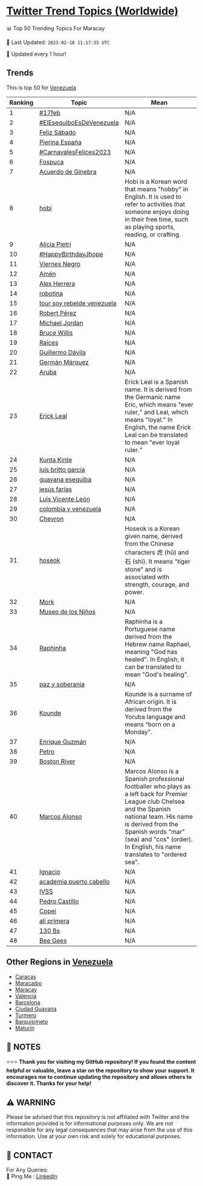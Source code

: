 [Twitter Trend Topics (Worldwide)](https://github.com/ErcinDedeoglu/Twitter-Trend-Topics)
==========


📊 Top 50 Trending Topics For Maracay

📆 Last Updated: `2023-02-18 11:17:35 UTC`

🔧 Updated every 1 hour!


## Trends

This is top 50 for [Venezuela](</Venezuela>)

| Ranking | Topic | Mean |
| ------- | ------------ | ------------ |
| 1 | [#17feb](http://twitter.com/search?q=%2317feb) | N/A |
| 2 | [#ElEsequiboEsDeVenezuela](http://twitter.com/search?q=%23ElEsequiboEsDeVenezuela) | N/A |
| 3 | [Feliz Sábado](http://twitter.com/search?q=Feliz+S%c3%a1bado) | N/A |
| 4 | [Pierina España](http://twitter.com/search?q=Pierina+Espa%c3%b1a) | N/A |
| 5 | [#CarnavalesFelices2023](http://twitter.com/search?q=%23CarnavalesFelices2023) | N/A |
| 6 | [Fospuca](http://twitter.com/search?q=Fospuca) | N/A |
| 7 | [Acuerdo de Ginebra](http://twitter.com/search?q=Acuerdo+de+Ginebra) | N/A |
| 8 | [hobi](http://twitter.com/search?q=hobi) | Hobi is a Korean word that means "hobby" in English. It is used to refer to activities that someone enjoys doing in their free time, such as playing sports, reading, or crafting. |
| 9 | [Alicia Pietri](http://twitter.com/search?q=Alicia+Pietri) | N/A |
| 10 | [#HappyBirthdayJhope](http://twitter.com/search?q=%23HappyBirthdayJhope) | N/A |
| 11 | [Viernes Negro](http://twitter.com/search?q=Viernes+Negro) | N/A |
| 12 | [Amén](http://twitter.com/search?q=Am%c3%a9n) | N/A |
| 13 | [Alex Herrera](http://twitter.com/search?q=Alex+Herrera) | N/A |
| 14 | [robotina](http://twitter.com/search?q=robotina) | N/A |
| 15 | [tour soy rebelde venezuela](http://twitter.com/search?q=tour+soy+rebelde+venezuela) | N/A |
| 16 | [Robert Pérez](http://twitter.com/search?q=Robert+P%c3%a9rez) | N/A |
| 17 | [Michael Jordan](http://twitter.com/search?q=Michael+Jordan) | N/A |
| 18 | [Bruce Willis](http://twitter.com/search?q=Bruce+Willis) | N/A |
| 19 | [Raíces](http://twitter.com/search?q=Ra%c3%adces) | N/A |
| 20 | [Guillermo Dávila](http://twitter.com/search?q=Guillermo+D%c3%a1vila) | N/A |
| 21 | [Germán Márquez](http://twitter.com/search?q=Germ%c3%a1n+M%c3%a1rquez) | N/A |
| 22 | [Aruba](http://twitter.com/search?q=Aruba) | N/A |
| 23 | [Erick Leal](http://twitter.com/search?q=Erick+Leal) | Erick Leal is a Spanish name. It is derived from the Germanic name Eric, which means "ever ruler," and Leal, which means "loyal." In English, the name Erick Leal can be translated to mean "ever loyal ruler." |
| 24 | [Kunta Kinte](http://twitter.com/search?q=Kunta+Kinte) | N/A |
| 25 | [luis britto garcía](http://twitter.com/search?q=luis+britto+garc%c3%ada) | N/A |
| 26 | [guayana esequiba](http://twitter.com/search?q=guayana+esequiba) | N/A |
| 27 | [jesús farías](http://twitter.com/search?q=jes%c3%bas+far%c3%adas) | N/A |
| 28 | [Luis Vicente León](http://twitter.com/search?q=Luis+Vicente+Le%c3%b3n) | N/A |
| 29 | [colombia y venezuela](http://twitter.com/search?q=colombia+y+venezuela) | N/A |
| 30 | [Chevron](http://twitter.com/search?q=Chevron) | N/A |
| 31 | [hoseok](http://twitter.com/search?q=hoseok) | Hoseok is a Korean given name, derived from the Chinese characters 虎 (hǔ) and 石 (shí). It means "tiger stone" and is associated with strength, courage, and power. |
| 32 | [Mork](http://twitter.com/search?q=Mork) | N/A |
| 33 | [Museo de los Niños](http://twitter.com/search?q=Museo+de+los+Ni%c3%b1os) | N/A |
| 34 | [Raphinha](http://twitter.com/search?q=Raphinha) | Raphinha is a Portuguese name derived from the Hebrew name Raphael, meaning "God has healed". In English, it can be translated to mean "God's healing". |
| 35 | [paz y soberanía](http://twitter.com/search?q=paz+y+soberan%c3%ada) | N/A |
| 36 | [Kounde](http://twitter.com/search?q=Kounde) | Kounde is a surname of African origin. It is derived from the Yoruba language and means “born on a Monday”. |
| 37 | [Enrique Guzmán](http://twitter.com/search?q=Enrique+Guzm%c3%a1n) | N/A |
| 38 | [Petro](http://twitter.com/search?q=Petro) | N/A |
| 39 | [Boston River](http://twitter.com/search?q=Boston+River) | N/A |
| 40 | [Marcos Alonso](http://twitter.com/search?q=Marcos+Alonso) | Marcos Alonso is a Spanish professional footballer who plays as a left back for Premier League club Chelsea and the Spanish national team. His name is derived from the Spanish words "mar" (sea) and "cos" (order). In English, his name translates to "ordered sea". |
| 41 | [Ignacio](http://twitter.com/search?q=Ignacio) | N/A |
| 42 | [academia puerto cabello](http://twitter.com/search?q=academia+puerto+cabello) | N/A |
| 43 | [IVSS](http://twitter.com/search?q=IVSS) | N/A |
| 44 | [Pedro Castillo](http://twitter.com/search?q=Pedro+Castillo) | N/A |
| 45 | [Copei](http://twitter.com/search?q=Copei) | N/A |
| 46 | [alí primera](http://twitter.com/search?q=al%c3%ad+primera) | N/A |
| 47 | [130 Bs](http://twitter.com/search?q=130+Bs) | N/A |
| 48 | [Bee Gees](http://twitter.com/search?q=Bee+Gees) | N/A |



## Other Regions in [Venezuela](</Venezuela>)

* [Caracas](</Venezuela/Caracas.md>)
* [Maracaibo](</Venezuela/Maracaibo.md>)
* [Maracay](</Venezuela/Maracay.md>)
* [Valencia](</Venezuela/Valencia.md>)
* [Barcelona](</Venezuela/Barcelona.md>)
* [Ciudad Guayana](</Venezuela/Ciudad Guayana.md>)
* [Turmero](</Venezuela/Turmero.md>)
* [Barquisimeto](</Venezuela/Barquisimeto.md>)
* [Maturín](</Venezuela/Maturín.md>)



## 📝 NOTES

⭐⭐⭐ **Thank you for visiting my GitHub repository! If you found the content helpful or valuable, leave a star on the repository to show your support. It encourages me to continue updating the repository and allows others to discover it. Thanks for your help!**


## ⚠️ WARNING

Please be advised that this repository is not affiliated with Twitter and the information provided is for informational purposes only. We are not responsible for any legal consequences that may arise from the use of this information. Use at your own risk and solely for educational purposes.


## 📨 CONTACT

 For Any Queries:  
            🏓 Ping Me : [LinkedIn](https://www.linkedin.com/in/ercindedeoglu/)
